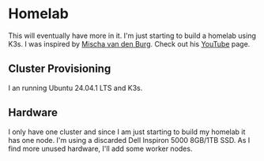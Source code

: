 # Homelab

This will eventually have more in it. I'm just starting to build a homelab using K3s.
I was inspired by [Mischa van den Burg](https://github.com/mischavandenburg). Check out his [YouTube](https://www.youtube.com/@mischavandenburg) page.

## Cluster Provisioning

I an running Ubuntu 24.04.1 LTS and K3s.

## Hardware

I only have one cluster and since I am just starting to build my homelab it has one node.
I'm using a discarded Dell Inspiron 5000 8GB/1TB SSD. As I find more unused hardware, I'll
add some worker nodes.
